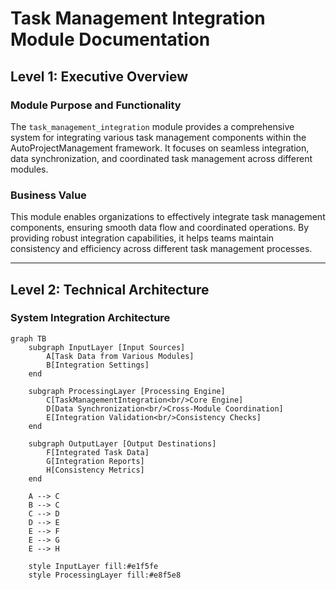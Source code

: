 # Task Management Integration Module Documentation

## Level 1: Executive Overview

### Module Purpose and Functionality
The `task_management_integration` module provides a comprehensive system for integrating various task management components within the AutoProjectManagement framework. It focuses on seamless integration, data synchronization, and coordinated task management across different modules.

### Business Value
This module enables organizations to effectively integrate task management components, ensuring smooth data flow and coordinated operations. By providing robust integration capabilities, it helps teams maintain consistency and efficiency across different task management processes.

---

## Level 2: Technical Architecture

### System Integration Architecture
```mermaid
graph TB
    subgraph InputLayer [Input Sources]
        A[Task Data from Various Modules]
        B[Integration Settings]
    end
    
    subgraph ProcessingLayer [Processing Engine]
        C[TaskManagementIntegration<br/>Core Engine]
        D[Data Synchronization<br/>Cross-Module Coordination]
        E[Integration Validation<br/>Consistency Checks]
    end
    
    subgraph OutputLayer [Output Destinations]
        F[Integrated Task Data]
        G[Integration Reports]
        H[Consistency Metrics]
    end
    
    A --> C
    B --> C
    C --> D
    D --> E
    E --> F
    E --> G
    E --> H
    
    style InputLayer fill:#e1f5fe
    style ProcessingLayer fill:#e8f5e8
